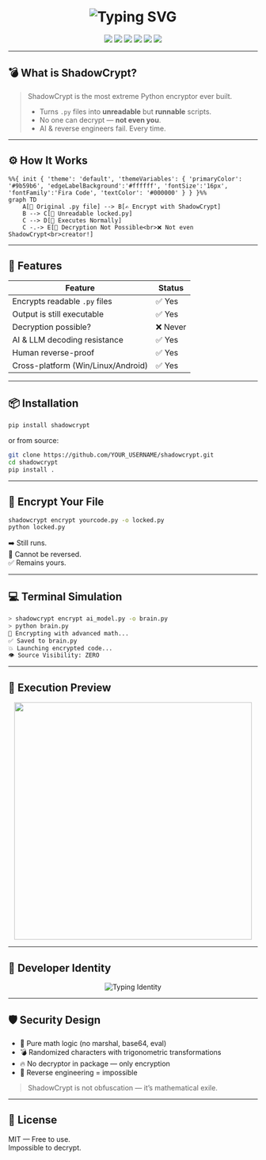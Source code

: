 <h1 align="center">
  <img src="https://readme-typing-svg.herokuapp.com/?font=Fira+Code&size=24&pause=1000&color=FF44CC&center=true&vCenter=true&width=550&lines=🕶️+SHADOWCRYPT;Encrypt.+Execute.+Never+Expose.;AI+proof+.+Human+proof+.+Undecodable." alt="Typing SVG" />
</h1>

<p align="center">
  <img src="https://img.shields.io/badge/Decryption-NOT%20POSSIBLE-critical?style=for-the-badge&logo=protonmail&logoColor=white&color=red"/>
  <img src="https://img.shields.io/badge/AI%20Proof-✅-green?style=for-the-badge&logo=python&logoColor=white"/>
  <img src="https://img.shields.io/badge/Platform-All%20OS-blue?style=for-the-badge&logo=linux"/>
  <img src="https://badgen.net/badge/Encrypted%20Lines/∞/purple?icon=code"/>
  <img src="https://img.shields.io/github/stars/YOUR_USERNAME/shadowcrypt?style=social"/>
  <img src="https://visitor-badge.laobi.icu/badge?page_id=YOUR_USERNAME.shadowcrypt"/>
</p>

---

## 💣 What is ShadowCrypt?

> ShadowCrypt is the most extreme Python encryptor ever built.
> - Turns `.py` files into **unreadable** but **runnable** scripts.
> - No one can decrypt — **not even you**.
> - AI & reverse engineers fail. Every time.

---

## ⚙️ How It Works

```mermaid
%%{ init { 'theme': 'default', 'themeVariables': { 'primaryColor': '#9b59b6', 'edgeLabelBackground':'#ffffff', 'fontSize':'16px', 'fontFamily':'Fira Code', 'textColor': '#000000' } } }%%
graph TD
    A[📄 Original .py file] --> B[✍️ Encrypt with ShadowCrypt]
    B --> C[🔐 Unreadable locked.py]
    C --> D[🧠 Executes Normally]
    C -.-> E[🚫 Decryption Not Possible<br>❌ Not even ShadowCrypt<br>creator!]
```

---

## 🧠 Features

| Feature                             | Status     |
|------------------------------------|------------|
| Encrypts readable `.py` files      | ✅ Yes     |
| Output is still executable         | ✅ Yes     |
| Decryption possible?               | ❌ Never   |
| AI & LLM decoding resistance       | ✅ Yes     |
| Human reverse-proof                | ✅ Yes     |
| Cross-platform (Win/Linux/Android) | ✅ Yes     |

---

## 📦 Installation

```bash
pip install shadowcrypt
```

or from source:

```bash
git clone https://github.com/YOUR_USERNAME/shadowcrypt.git
cd shadowcrypt
pip install .
```

---

## 🔐 Encrypt Your File

```bash
shadowcrypt encrypt yourcode.py -o locked.py
python locked.py
```

➡️ Still runs.  
🚫 Cannot be reversed.  
✅ Remains yours.

---

## 💻 Terminal Simulation

```bash
> shadowcrypt encrypt ai_model.py -o brain.py
> python brain.py
🔐 Encrypting with advanced math...
✅ Saved to brain.py
💥 Launching encrypted code...
👁️ Source Visibility: ZERO
```

---

## 🧬 Execution Preview

<div align="center">
  <img src="https://media.giphy.com/media/qgQUggAC3Pfv687qPC/giphy.gif" width="480"/>
</div>

---

## 👤 Developer Identity

<div align="center">
  <img src="https://readme-typing-svg.herokuapp.com/?font=Fira+Code&pause=1000&color=00FF99&center=true&vCenter=true&width=480&lines=Created+by+GAMING+WITH+FARHAN+JIHADY;Built+for+Bangladeshi+Hackers+and+Makers;Encrypting+Python+for+the+Underground+Elite;No+Backdoor+.+No+Escape+.+Only+Run" alt="Typing Identity" />
</div>

---

## 🛡️ Security Design

- 🔐 Pure math logic (no marshal, base64, eval)
- 💣 Randomized characters with trigonometric transformations
- 🔥 No decryptor in package — only encryption
- 🧠 Reverse engineering = impossible

> ShadowCrypt is not obfuscation — it’s mathematical exile.

---

## 📜 License

MIT — Free to use.  
Impossible to decrypt.
